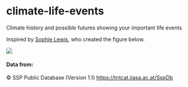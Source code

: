 # climate-life-events
Climate history and possible futures showing your important life events

Inspired by [Sophie Lewis](https://twitter.com/aviandelights/status/870485031973658624), who created the figure below.

![](https://pbs.twimg.com/media/DBSVdWFVwAAxaMy.jpg)

#### Data from:

© SSP Public Database (Version 1.1) https://tntcat.iiasa.ac.at/SspDb 
